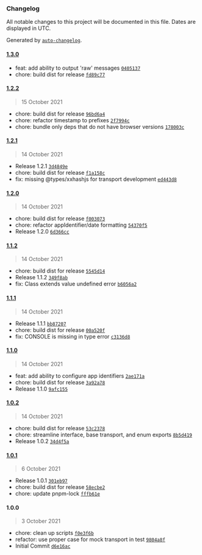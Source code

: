 ### Changelog

All notable changes to this project will be documented in this file. Dates are displayed in UTC.

Generated by [`auto-changelog`](https://github.com/CookPete/auto-changelog).

#### [1.3.0](https://github.com/simplyhexagonal/logger/compare/1.2.2...1.3.0)

- feat: add ability to output 'raw' messages [`0405137`](https://github.com/simplyhexagonal/logger/commit/040513713aeb5b3a86fcdedae37e1c01b6added1)
- chore: build dist for release [`fd89c77`](https://github.com/simplyhexagonal/logger/commit/fd89c77d356fbfcb2113a92bb4a8fdf35f22ab7f)

#### [1.2.2](https://github.com/simplyhexagonal/logger/compare/1.2.1...1.2.2)

> 15 October 2021

- chore: build dist for release [`96bd6a4`](https://github.com/simplyhexagonal/logger/commit/96bd6a42e68d67c4ba1f796e0df80b95ec3b934a)
- chore: refactor timestamp to prefixes [`2f7994c`](https://github.com/simplyhexagonal/logger/commit/2f7994cb27033d9ce9562b5a16f20e78b7577bb6)
- chore: bundle only deps that do not have browser versions [`178003c`](https://github.com/simplyhexagonal/logger/commit/178003c426fa57c8143d94a12f5a85065cb3ccfd)

#### [1.2.1](https://github.com/simplyhexagonal/logger/compare/1.2.0...1.2.1)

> 14 October 2021

- Release 1.2.1 [`3d4849e`](https://github.com/simplyhexagonal/logger/commit/3d4849e00797603e3f10730c3c051df44c3d9413)
- chore: build dist for release [`f1a158c`](https://github.com/simplyhexagonal/logger/commit/f1a158c08c48fa0f8ab001661f790d3588a43d61)
- fix: missing @types/xxhashjs for transport development [`ed443d8`](https://github.com/simplyhexagonal/logger/commit/ed443d8883db3f46757839167beab45a2b815092)

#### [1.2.0](https://github.com/simplyhexagonal/logger/compare/1.1.2...1.2.0)

> 14 October 2021

- chore: build dist for release [`f003073`](https://github.com/simplyhexagonal/logger/commit/f00307396fa1e4564625dc6f2d617350cd54c5e3)
- chore: refactor appIdentifier/date formatting [`54370f5`](https://github.com/simplyhexagonal/logger/commit/54370f5bb7dd0cd86747d56361ce96a9f61382f5)
- Release 1.2.0 [`6d366cc`](https://github.com/simplyhexagonal/logger/commit/6d366cc7b143363dc7ecace63a03f13d396f4003)

#### [1.1.2](https://github.com/simplyhexagonal/logger/compare/1.1.1...1.1.2)

> 14 October 2021

- chore: build dist for release [`5545d14`](https://github.com/simplyhexagonal/logger/commit/5545d1460f6d69f7140fec2133c4bb6b6599ca54)
- Release 1.1.2 [`349f8ab`](https://github.com/simplyhexagonal/logger/commit/349f8abc66ad82a4bc21902e4f2671744cc7fb5e)
- fix: Class extends value undefined error [`b6056a2`](https://github.com/simplyhexagonal/logger/commit/b6056a24ad1e4995ec4739542a6f692b614854d9)

#### [1.1.1](https://github.com/simplyhexagonal/logger/compare/1.1.0...1.1.1)

> 14 October 2021

- Release 1.1.1 [`bb87207`](https://github.com/simplyhexagonal/logger/commit/bb872072b76ea72f57fcd9148b52386e79a6a794)
- chore: build dist for release [`00a520f`](https://github.com/simplyhexagonal/logger/commit/00a520fdd85e0793588a747fb99071d1910422e2)
- fix: CONSOLE is missing in type error [`c3136d8`](https://github.com/simplyhexagonal/logger/commit/c3136d8a0bbd0044d297523cf22c591b32d80128)

#### [1.1.0](https://github.com/simplyhexagonal/logger/compare/1.0.2...1.1.0)

> 14 October 2021

- feat: add ability to configure app identifiers [`2ae171a`](https://github.com/simplyhexagonal/logger/commit/2ae171a1514b3a33d513b91714939f0b50e9aef0)
- chore: build dist for release [`3a92a78`](https://github.com/simplyhexagonal/logger/commit/3a92a7812645554e3c2142858816b0f0e78a4791)
- Release 1.1.0 [`9afc155`](https://github.com/simplyhexagonal/logger/commit/9afc155a58392698b31738f0247da1d20ff2b632)

#### [1.0.2](https://github.com/simplyhexagonal/logger/compare/1.0.1...1.0.2)

> 14 October 2021

- chore: build dist for release [`53c2378`](https://github.com/simplyhexagonal/logger/commit/53c23780a0f5e5763c5bef2657212916aa38d22d)
- chore: streamline interface, base transport, and enum exports [`8b5d419`](https://github.com/simplyhexagonal/logger/commit/8b5d419728b5549cf6caad67aeb24bbdb33f7c02)
- Release 1.0.2 [`34d4f5a`](https://github.com/simplyhexagonal/logger/commit/34d4f5ab42674003c4151bbe84d93ae39c6b25d4)

#### [1.0.1](https://github.com/simplyhexagonal/logger/compare/1.0.0...1.0.1)

> 6 October 2021

- Release 1.0.1 [`301eb97`](https://github.com/simplyhexagonal/logger/commit/301eb977486ccbdd5a2d803320dfb385cceddd33)
- chore: build dist for release [`58ecbe2`](https://github.com/simplyhexagonal/logger/commit/58ecbe210fefdf13c29c9c31ec5e457b1ed7d3a9)
- chore: update pnpm-lock [`fffb61e`](https://github.com/simplyhexagonal/logger/commit/fffb61e5325a52c0992c121641d3caed34c5e9c7)

#### 1.0.0

> 3 October 2021

- chore: clean up scripts [`f0e3f6b`](https://github.com/simplyhexagonal/logger/commit/f0e3f6b65fc90fcf1dbbe7b48d46452396a8b254)
- refactor: use proper case for mock transport in test [`9804a8f`](https://github.com/simplyhexagonal/logger/commit/9804a8f1cc380b19fdf15c7496fc909843167262)
- Initial Commit [`d6e16ac`](https://github.com/simplyhexagonal/logger/commit/d6e16ac6eda22f8bf6fd2f440447e462e430af48)
